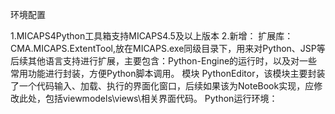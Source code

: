 环境配置

1.MICAPS4Python工具箱支持MICAPS4.5及以上版本
2.新增：
  扩展库：CMA.MICAPS.ExtentTool,放在MICAPS.exe同级目录下，用来对Python、JSP等后续其他语言支持进行扩展，主要包含：Python-Engine的运行时，以及对一些常用功能进行封装，方便Python脚本调用。
  模块 PythonEditor，该模块主要封装了一个代码输入、加载、执行的界面化窗口，后续如果该为NoteBook实现，应修改此处，包括viewmodels\views\相关界面代码。
 Python运行环境：
 